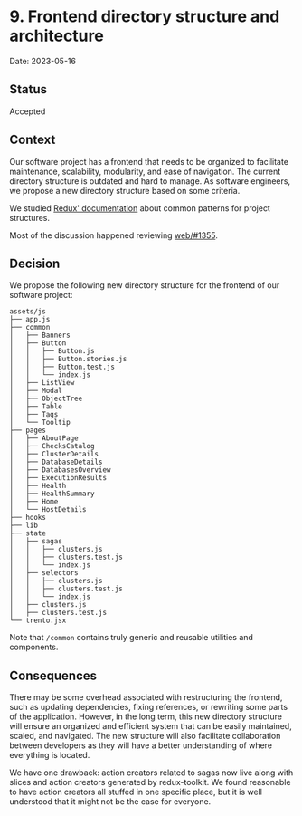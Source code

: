 # 9. Frontend directory structure and architecture

Date: 2023-05-16

## Status

Accepted

## Context

Our software project has a frontend that needs to be organized to facilitate maintenance, scalability, modularity, and ease of navigation. The current directory structure is outdated and hard to manage. As software engineers, we propose a new directory structure based on some criteria.

We studied [Redux' documentation](https://redux.js.org/faq/code-structure/) about common patterns for project structures.

Most of the discussion happened reviewing [web/#1355](https://github.com/trento-project/web/pull/1355).

## Decision

We propose the following new directory structure for the frontend of our software project:

```
assets/js
├── app.js
├── common
│   ├── Banners
│   ├── Button
│   │   ├── Button.js
│   │   ├── Button.stories.js
│   │   ├── Button.test.js
│   │   └── index.js
│   ├── ListView
│   ├── Modal
│   ├── ObjectTree
│   ├── Table
│   ├── Tags
│   └── Tooltip
├── pages
│   ├── AboutPage
│   ├── ChecksCatalog
│   ├── ClusterDetails
│   ├── DatabaseDetails
│   ├── DatabasesOverview
│   ├── ExecutionResults
│   ├── Health
│   ├── HealthSummary
│   ├── Home
│   └── HostDetails
├── hooks
├── lib
├── state
│   ├── sagas
│   │   ├── clusters.js
│   │   ├── clusters.test.js
│   │   └── index.js
│   ├── selectors
│   │   ├── clusters.js
│   │   ├── clusters.test.js
│   │   └── index.js
│   ├── clusters.js
│   ├── clusters.test.js
└── trento.jsx
```

Note that `/common` contains truly generic and reusable utilities and components.

## Consequences

There may be some overhead associated with restructuring the frontend, such as updating dependencies, fixing references, or rewriting some parts of the application. However, in the long term, this new directory structure will ensure an organized and efficient system that can be easily maintained, scaled, and navigated. The new structure will also facilitate collaboration between developers as they will have a better understanding of where everything is located.

We have one drawback: action creators related to sagas now live along with slices and action creators generated by redux-toolkit. We found reasonable to have action creators all stuffed in one specific place, but it is well understood that it might not be the case for everyone.
